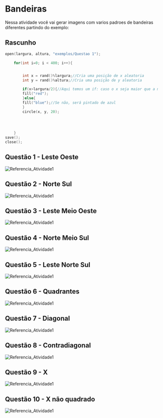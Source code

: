 # Bandeiras
Nessa atividade você vai gerar imagens com varios padroes de bandeiras diferentes
partindo do exemplo:
## Rascunho

```c
open(largura, altura, "exemplos/Questao 1");
  
    for(int i=0; i < 400; i++){


        int x = rand()%largura;//Cria uma posição de x aleatoria
        int y = rand()%altura;//Cria uma posição de y aleatoria

        if(x>largura/2){//Aqui temos um if: caso o x seja maior que a metade da largura, ele será pintado de vermelho
        fill("red");
        }else{
        fill("blue");//Se não, será pintado de azul
        }
        circle(x, y, 20);




    }
save();
close();
```

## Questão 1 - Leste Oeste

![Referencia_Atividade1](https://github.com/sheiely/XpaintAtividades/blob/main/Bandeiras/exemplo1.png)

## Questão 2 - Norte Sul
![Referencia_Atividade1](https://github.com/sheiely/XpaintAtividades/blob/main/Bandeiras/exemplo2.png)

## Questão 3 - Leste Meio Oeste
![Referencia_Atividade1](https://github.com/sheiely/XpaintAtividades/blob/main/Bandeiras/exemplo3.png)

## Questão 4 - Norte Meio Sul
![Referencia_Atividade1](https://github.com/sheiely/XpaintAtividades/blob/main/Bandeiras/exemplo4.png)

## Questão 5 - Leste Norte Sul
![Referencia_Atividade1](https://github.com/sheiely/XpaintAtividades/blob/main/Bandeiras/exemplo5.png)

## Questão 6 - Quadrantes
![Referencia_Atividade1](https://github.com/sheiely/XpaintAtividades/blob/main/Bandeiras/exemplo6.png)

## Questão 7 - Diagonal
![Referencia_Atividade1](https://github.com/sheiely/XpaintAtividades/blob/main/Bandeiras/exemplo7.png)

## Questão 8 - Contradiagonal
![Referencia_Atividade1](https://github.com/sheiely/XpaintAtividades/blob/main/Bandeiras/exemplo8.png)

## Questão 9 - X
![Referencia_Atividade1](https://github.com/sheiely/XpaintAtividades/blob/main/Bandeiras/exemplo9.png)

## Questão 10 - X não quadrado
![Referencia_Atividade1](https://github.com/sheiely/XpaintAtividades/blob/main/Bandeiras/exemplo10.png)
